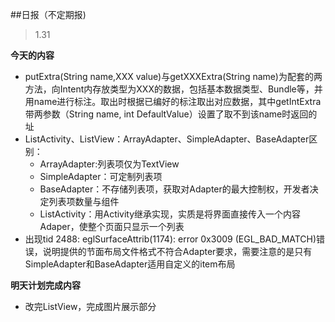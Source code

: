 ##日报（不定期报)
>1.31

**今天的内容**

* putExtra(String name,XXX value)与getXXXExtra(String name)为配套的两方法，向Intent内存放类型为XXX的数据，包括基本数据类型、Bundle等，并用name进行标注。取出时根据已编好的标注取出对应数据，其中getIntExtra带两参数（String name, int DefaultValue）设置了取不到该name时返回的址
* ListActivity、ListView：ArrayAdapter、SimpleAdapter、BaseAdapter区别：
	* ArrayAdapter:列表项仅为TextView
	* SimpleAdapter：可定制列表项
	* BaseAdapter：不存储列表项，获取对Adapter的最大控制权，开发者决定列表项数量与组件
	* ListActivity：用Activity继承实现，实质是将界面直接传入一个内容Adaper，使整个页面只显示一个列表
* 出现tid 2488: eglSurfaceAttrib(1174): error 0x3009 (EGL_BAD_MATCH)错误，说明提供的节面布局文件格式不符合Adapter要求，需要注意的是只有SimpleAdapter和BaseAdapter适用自定义的item布局


**明天计划完成内容**

* 改完ListView，完成图片展示部分
